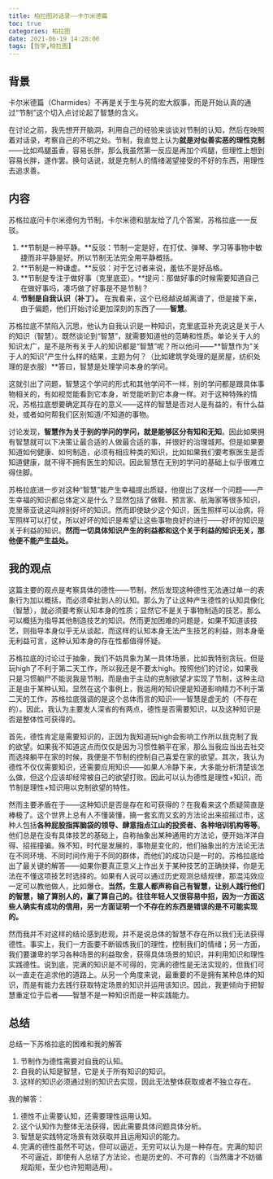 ```yaml
---
title: 柏拉图对话录——卡尔米德篇
toc: true
categories: 柏拉图
date: 2021-06-19 14:28:00
tags: [哲学,柏拉图]
---
```


## 背景
卡尔米德篇（Charmides）不再是关于生与死的宏大叙事，而是开始认真的通过“节制”这个切入点讨论起了智慧的含义。

在讨论之前，我先想开开脑洞，利用自己的经验来谈谈对节制的认知，然后在映照着对话录，考察自己的不明之处。节制，我直觉上认为**就是对似善实恶的理性克制**——比如鸡腿虽香，容易长胖，那么我虽然第一反应是再加个鸡腿，但理性上想到容易长胖，遂作罢。换句话说，就是克制人的情绪渴望接受的不好的东西，用理性去追求善。

## 内容

苏格拉底问卡尔米德何为节制，卡尔米德和朋友给了几个答案，苏格拉底一一反驳。

1. **节制是一种平静。**反驳：节制一定是好，在打仗、弹琴、学习等事物中敏捷而非平静是好。所以节制无法完全用平静概括。
2. **节制是一种谦虚。**反驳：对于乞讨者来说，羞怯不是好品格。
3. **节制是专注于做好事（克里底亚）。**提问：那做好事的时候需要知道自己在做好事吗，凑巧做了好事是不是节制？
4. **节制是自我认识（补丁）。**
在我看来，这个已经越说越离谱了，但是接下来，由于偏题，他们开始讨论更加深刻的东西了——**智慧**。

苏格拉底不禁陷入沉思，他认为自我认识是一种知识，克里底亚补充说这是关于人的知识（智慧）。既然谈论到“智慧”，就需要知道他的范畴和性质。单论关于人的知识太广，是不是所有关于人的知识都是“智慧”呢？所以他问——**智慧作为“关于人的知识”产生什么样的结果，主题为何？（比如建筑学处理的是房屋，纺织处理的是衣服）**答曰，智慧是处理学问本身的学问。

这就引出了问题，智慧这个学问的形式和其他学问不一样，别的学问都是跟具体事物相关的，有如视觉能看到它本身，听觉能听到它本身一样。对于这种特殊的情况，苏格拉底想要确定其存在的意义——这样的智慧是否对人是有益的，有什么益处，或者如何帮我们区别知道/不知道的事物。

讨论发现，**智慧作为关于别的学问的学问，就是能够区分有知和无知**。因此如果拥有智慧就可以下决策让最合适的人做最合适的事，并很好的治理城邦。但是如果要知道如何健康、如何制造，必须有相应种类的知识，比如如果我们要考察医生是否知道健康，就不得不拥有医生的知识。因此智慧在无别的学问的基础上似乎很难立得住脚。

苏格拉底进一步对这种“智慧”能产生幸福提出质疑，他提出了这样一个问题——产生幸福的知识都总体定义是什么？显然包括了做鞋、预言家、航海家等很多知识，克里蒂亚说这叫辨别好坏的知识。然而即使缺少这个知识，医生照样可以治病，将军照样可以打仗，所以好坏的知识是希望让这些事物良好的进行——好坏的知识是关于利益的知识。**然而一切具体知识产生的利益都和这个关于利益的知识无关，那他便不能产生益处。**

## 我的观点

这篇主要的观点是考察具体的德性——节制，然后发现这种德性无法通过单一的表象行为加以概括，而必须牵扯到人的认知。那么为了让这种产生德性的认知具像化（智慧），就必须要考察认知本身的性质；显然它不是关于事物制造的技艺，那么可以概括为指导其他制造技艺的知识。然而更加困难的问题是，如果不知道该技艺，则指导本身似乎无从谈起，而这样的认知本身无法产生技艺的利益，则本身毫无利益可言，这种认知本身的存在性都值得怀疑。

苏格拉底的讨论过于抽象，我们不妨具象为某一具体场景，比如我特别贪玩，但是玩high了不利于第二天工作，所以我还是不要太high。按照他们的讨论，如果我只是习惯躺尸不能说我是节制，而是由于主动的克制欲望才实现了节制，这种主动正是由于某种认知。显然在这个事例上，我运用的知识便是知道影响精力不利于第二天的工作，苏格拉底强调的是这个总体而言的知识——智慧是虚无的（不存在的）。因此，我认为主要发人深省的有两点，德性是否需要知识，以及这种知识是否是整体性可获得的。

首先，德性肯定是需要知识的，正因为我知道玩high会影响工作所以我克制了我的欲望。如果我不知道这点而仅仅是因为习惯性躺平在家，那么当我应当出去社交而选择躺平在家的时候，我便是不节制的控制自己喜爱在家的欲望。其次，我认为德性不仅仅需要知识，还需要应用知识——如果人冷静下来，大多能分析清楚该怎么做，但这个应该却经常被自己的欲望打败。因此可以认为德性是理性+知识，而节制是理性+知识用以克制欲望的特性。

然而主要矛盾在于——这种知识是否是存在和可获得的？在我看来这个质疑简直是棒极了。这个世界上总有人不懂装懂，搞一套玄而又玄的方法论出来招摇过市，这种人包括**各种屁股指挥脑袋的领导、肆意指点江山的投资者、各种培训机构等等**。他们总是在没有具体技艺的基础上，自称抽象出某种通用的方法论，便开始洋洋自得、招摇撞骗。殊不知，时代是发展的，事物是变化的，他们抽象出的方法论无法在不同环境、不同时间作用于不同的群体，而他们的成功只是一时的。苏格拉底给出了最关键的解答——如果你要真正意义上作出关于某种技艺的正确抉择，你是无法在不懂这项技艺时选择的。如果有人说可以通过历史观测总结规律，那混沌效应一定可以教他做人，比如爆仓。**当然，生意人都声称自己有智慧，让别人践行他们的智慧，输了算别人的，赢了算自己的。往往年轻人又很容易中招，因为一方面这些人确实有成功的信用，另一方面证明一个不存在的东西是错误的是不可能实现的。**

然而我并不对这样的结论感到悲观，并不是说总体的智慧不存在所以我们无法获得德性。事实上，我们一方面要不断锻炼我们的理性，控制我们的情绪；另一方面，我们要谦卑的学习各种场景的利益取舍，获得具体场景的知识，并利用知识和理性实践德性。说到底，完满的知识是不可得的，完满的德性是无法实现的，但我们可以一直走在追求他的道路上。从另一个角度来说，最重要的不是拥有某种总体的知识，而是有能力去践行获取特定场景的知识并运用该知识。因此，我更倾向于把智慧重定位于后者——智慧不是一种知识而是一种实践能力。

## 总结
总结一下苏格拉底的困难和我的解答

1. 节制作为德性需要对自我的认知。
2. 自我的认知是智慧，它是关于所有知识的知识。
3. 这样的知识必须通过别的知识去实现，因此无法整体获取或者不独立存在。

我的解答：

1. 德性不止需要认知，还需要理性运用认知。
2. 这个认知作为整体无法获得，因此需要具体问题具体分析。
3. 智慧是实践特定场景有效获取并且运用知识的能力。
4. 完满的德性虽然不可达，但可以逼近，无穷可以认为是一种存在。完满的知识不可逼近，即使有人总结了方法论，也是历史的、不可靠的（当然庸才不妨循规蹈矩，至少也许短期适用）。
